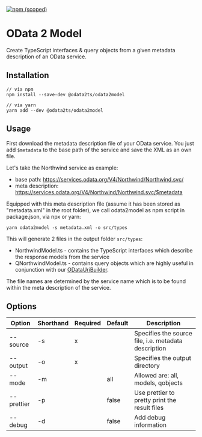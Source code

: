 [![npm (scoped)](https://img.shields.io/npm/v/@odata2ts/odata2model?style=for-the-badge)](https://www.npmjs.com/package/@odata2ts/odata2model)

# OData 2 Model

Create TypeScript interfaces & query objects from a given metadata description of an OData service.

## Installation

```
// via npm
npm install --save-dev @odata2ts/odata2model

// via yarn
yarn add --dev @odata2ts/odata2model
```

## Usage

First download the metadata description file of your OData service. You just add `$metadata` to the base path of the service and save the XML as an own file.

Let's take the Northwind service as example:

- base path: https://services.odata.org/V4/Northwind/Northwind.svc/
- meta description: https://services.odata.org/V4/Northwind/Northwind.svc/$metadata

Equipped with this meta description file (assume it has been stored as "metadata.xml" in the root folder), we call odata2model as npm script in package.json, via npx or yarn:

```
yarn odata2model -s metadata.xml -o src/types
```

This will generate 2 files in the output folder `src/types`:

- NorthwindModel.ts - contains the TypeScript interfaces which describe the response models from the service
- QNorthwindModel.ts - contains query objects which are highly useful in conjunction with our [ODataUriBuilder](https://www.npmjs.com/package/@odata2ts/odata-uri-builder).

The file names are determined by the service name which is to be found within the meta description of the service.

## Options

| Option     | Shorthand | Required | Default | Description                                          |
| ---------- | --------- | -------- | ------- | ---------------------------------------------------- |
| --source   | -s        | x        |         | Specifies the source file, i.e. metadata description |
| --output   | -o        | x        |         | Specifies the output directory                       |
| --mode     | -m        |          | all     | Allowed are: all, models, qobjects                   |
| --prettier | -p        |          | false   | Use prettier to pretty print the result files        |
| --debug    | -d        |          | false   | Add debug information                                |
